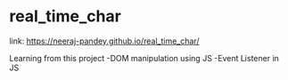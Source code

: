 # real_time_char

link: https://neeraj-pandey.github.io/real_time_char/

Learning from this project
-DOM manipulation using JS
-Event Listener in JS
